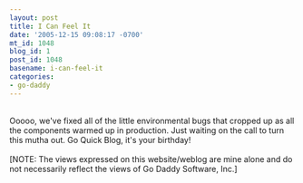```yaml
---
layout: post
title: I Can Feel It
date: '2005-12-15 09:08:17 -0700'
mt_id: 1048
blog_id: 1
post_id: 1048
basename: i-can-feel-it
categories:
- go-daddy
---
```

<br />Ooooo, we've fixed all of the little environmental bugs that cropped up as all the components warmed up in production. Just waiting on the call to turn this mutha out. Go Quick Blog, it's your birthday!<br /><br />[NOTE: The views expressed on this website/weblog are mine alone and do not necessarily reflect the views of Go Daddy Software, Inc.]<br /><br /><br />
